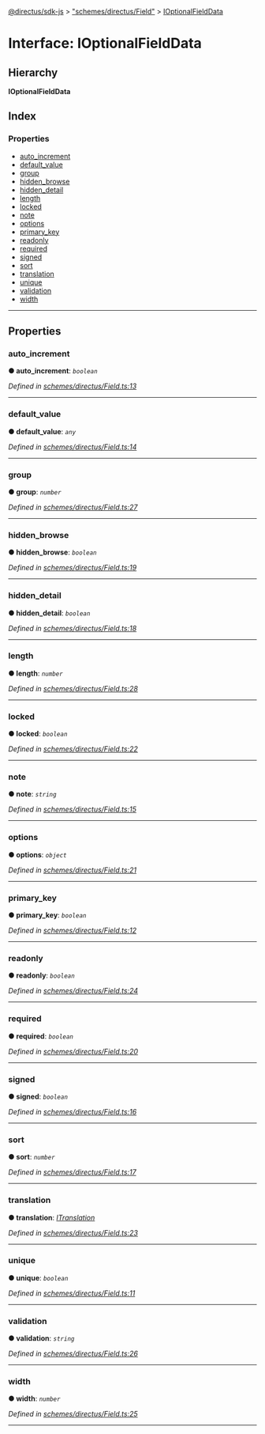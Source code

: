 [@directus/sdk-js](../README.md) > ["schemes/directus/Field"](../modules/_schemes_directus_field_.md) > [IOptionalFieldData](../interfaces/_schemes_directus_field_.ioptionalfielddata.md)

# Interface: IOptionalFieldData

## Hierarchy

**IOptionalFieldData**

## Index

### Properties

* [auto_increment](_schemes_directus_field_.ioptionalfielddata.md#auto_increment)
* [default_value](_schemes_directus_field_.ioptionalfielddata.md#default_value)
* [group](_schemes_directus_field_.ioptionalfielddata.md#group)
* [hidden_browse](_schemes_directus_field_.ioptionalfielddata.md#hidden_browse)
* [hidden_detail](_schemes_directus_field_.ioptionalfielddata.md#hidden_detail)
* [length](_schemes_directus_field_.ioptionalfielddata.md#length)
* [locked](_schemes_directus_field_.ioptionalfielddata.md#locked)
* [note](_schemes_directus_field_.ioptionalfielddata.md#note)
* [options](_schemes_directus_field_.ioptionalfielddata.md#options)
* [primary_key](_schemes_directus_field_.ioptionalfielddata.md#primary_key)
* [readonly](_schemes_directus_field_.ioptionalfielddata.md#readonly)
* [required](_schemes_directus_field_.ioptionalfielddata.md#required)
* [signed](_schemes_directus_field_.ioptionalfielddata.md#signed)
* [sort](_schemes_directus_field_.ioptionalfielddata.md#sort)
* [translation](_schemes_directus_field_.ioptionalfielddata.md#translation)
* [unique](_schemes_directus_field_.ioptionalfielddata.md#unique)
* [validation](_schemes_directus_field_.ioptionalfielddata.md#validation)
* [width](_schemes_directus_field_.ioptionalfielddata.md#width)

---

## Properties

<a id="auto_increment"></a>

###  auto_increment

**● auto_increment**: *`boolean`*

*Defined in [schemes/directus/Field.ts:13](https://github.com/janbiasi/sdk-js/blob/a08c70e/src/schemes/directus/Field.ts#L13)*

___
<a id="default_value"></a>

###  default_value

**● default_value**: *`any`*

*Defined in [schemes/directus/Field.ts:14](https://github.com/janbiasi/sdk-js/blob/a08c70e/src/schemes/directus/Field.ts#L14)*

___
<a id="group"></a>

###  group

**● group**: *`number`*

*Defined in [schemes/directus/Field.ts:27](https://github.com/janbiasi/sdk-js/blob/a08c70e/src/schemes/directus/Field.ts#L27)*

___
<a id="hidden_browse"></a>

###  hidden_browse

**● hidden_browse**: *`boolean`*

*Defined in [schemes/directus/Field.ts:19](https://github.com/janbiasi/sdk-js/blob/a08c70e/src/schemes/directus/Field.ts#L19)*

___
<a id="hidden_detail"></a>

###  hidden_detail

**● hidden_detail**: *`boolean`*

*Defined in [schemes/directus/Field.ts:18](https://github.com/janbiasi/sdk-js/blob/a08c70e/src/schemes/directus/Field.ts#L18)*

___
<a id="length"></a>

###  length

**● length**: *`number`*

*Defined in [schemes/directus/Field.ts:28](https://github.com/janbiasi/sdk-js/blob/a08c70e/src/schemes/directus/Field.ts#L28)*

___
<a id="locked"></a>

###  locked

**● locked**: *`boolean`*

*Defined in [schemes/directus/Field.ts:22](https://github.com/janbiasi/sdk-js/blob/a08c70e/src/schemes/directus/Field.ts#L22)*

___
<a id="note"></a>

###  note

**● note**: *`string`*

*Defined in [schemes/directus/Field.ts:15](https://github.com/janbiasi/sdk-js/blob/a08c70e/src/schemes/directus/Field.ts#L15)*

___
<a id="options"></a>

###  options

**● options**: *`object`*

*Defined in [schemes/directus/Field.ts:21](https://github.com/janbiasi/sdk-js/blob/a08c70e/src/schemes/directus/Field.ts#L21)*

___
<a id="primary_key"></a>

###  primary_key

**● primary_key**: *`boolean`*

*Defined in [schemes/directus/Field.ts:12](https://github.com/janbiasi/sdk-js/blob/a08c70e/src/schemes/directus/Field.ts#L12)*

___
<a id="readonly"></a>

###  readonly

**● readonly**: *`boolean`*

*Defined in [schemes/directus/Field.ts:24](https://github.com/janbiasi/sdk-js/blob/a08c70e/src/schemes/directus/Field.ts#L24)*

___
<a id="required"></a>

###  required

**● required**: *`boolean`*

*Defined in [schemes/directus/Field.ts:20](https://github.com/janbiasi/sdk-js/blob/a08c70e/src/schemes/directus/Field.ts#L20)*

___
<a id="signed"></a>

###  signed

**● signed**: *`boolean`*

*Defined in [schemes/directus/Field.ts:16](https://github.com/janbiasi/sdk-js/blob/a08c70e/src/schemes/directus/Field.ts#L16)*

___
<a id="sort"></a>

###  sort

**● sort**: *`number`*

*Defined in [schemes/directus/Field.ts:17](https://github.com/janbiasi/sdk-js/blob/a08c70e/src/schemes/directus/Field.ts#L17)*

___
<a id="translation"></a>

###  translation

**● translation**: *[ITranslation](_schemes_directus_translation_.itranslation.md)*

*Defined in [schemes/directus/Field.ts:23](https://github.com/janbiasi/sdk-js/blob/a08c70e/src/schemes/directus/Field.ts#L23)*

___
<a id="unique"></a>

###  unique

**● unique**: *`boolean`*

*Defined in [schemes/directus/Field.ts:11](https://github.com/janbiasi/sdk-js/blob/a08c70e/src/schemes/directus/Field.ts#L11)*

___
<a id="validation"></a>

###  validation

**● validation**: *`string`*

*Defined in [schemes/directus/Field.ts:26](https://github.com/janbiasi/sdk-js/blob/a08c70e/src/schemes/directus/Field.ts#L26)*

___
<a id="width"></a>

###  width

**● width**: *`number`*

*Defined in [schemes/directus/Field.ts:25](https://github.com/janbiasi/sdk-js/blob/a08c70e/src/schemes/directus/Field.ts#L25)*

___

